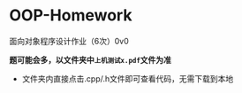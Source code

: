 # OOP-Homework

面向对象程序设计作业（6次）0v0

**题可能会多，以文件夹中`上机测试x.pdf`文件为准**

- 文件夹内直接点击.cpp/.h文件即可查看代码，无需下载到本地
